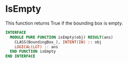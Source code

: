 # IsEmpty

This function returns True if the bounding box is empty.

```fortran
INTERFACE
  MODULE PURE FUNCTION isEmpty(obj) RESULT(ans)
    CLASS(BoundingBox_), INTENT(IN) :: obj
    LOGICAL(LGT) :: ans
  END FUNCTION isEmpty
END INTERFACE
```
